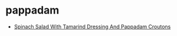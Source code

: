 # pappadam

 * [Spinach Salad With Tamarind Dressing And Pappadam Croutons](../../index/s/spinach-salad-with-tamarind-dressing-and-pappadam-croutons-109301.json)
